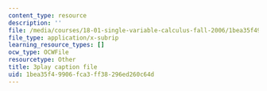 ```yaml
---
content_type: resource
description: ''
file: /media/courses/18-01-single-variable-calculus-fall-2006/1bea35f49906fca3ff38296ed260c64d_jBkXbAgMj6s.srt
file_type: application/x-subrip
learning_resource_types: []
ocw_type: OCWFile
resourcetype: Other
title: 3play caption file
uid: 1bea35f4-9906-fca3-ff38-296ed260c64d
---
```


